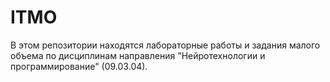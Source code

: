 # ITMO
В этом репозитории находятся лабораторные работы и задания малого объема по дисциплинам направления "Нейротехнологии и программирование" (09.03.04).
